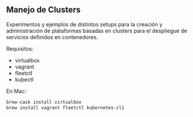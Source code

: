 ## Manejo de Clusters

Experimentos y ejemplos de distintos setups para la creación y administración de plataformas basadas en clusters para el despliegue de servicios definidos en contenedores.

Requisitos:
- virtualbox
- vagrant
- fleetctl
- kubectl

En Mac:
```sh
brew-cask install virtualbox
brew install vagrant fleetctl kubernetes-cli
```